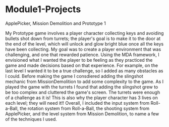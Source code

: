 # Module1-Projects
 ApplePicker, Mission Demolition and Prototype 1

My Prototype game involves a player character collecting keys and avoiding bullets shot down from turrets; the player's goal is to make it to the door at the end of the level, which will unlock and glow bright blue once all the keys have been collecting. My goal was to create a player environment that was challenging, and one that rewarded patience. Using the MDA framework, I envisioned what I wanted the player to be feeling as they practiced the game and made decisions based on that experience. For example, on the last level I wanted it to be a true challenge, so I added as many obstacles as I could. Before making the game I consdiered adding the slingshot mechanic from MissionDemolition to add some complexity to the game. As I played the game with the turrets I found that adding the slingshot grew to be too complex and cluttered the game's screen. The turrets were enough of a challenge as it is! This is also why the player character has 3 lives on each level; they will need it!! Overall, I included the input system from Roll-a-Ball, the rotation system from Roll-a-Ball, the shooting system from ApplePicker, and the level system from Mission Demolition, to name a few of the techniques I used.
